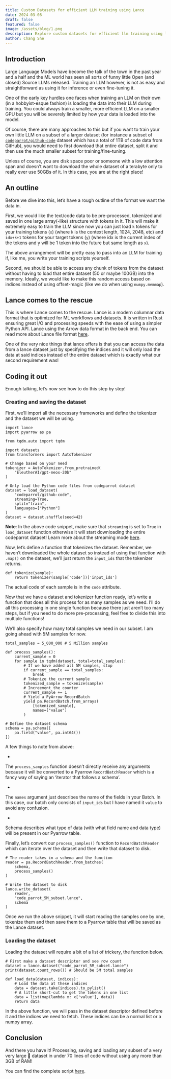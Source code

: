 ```yaml
---
title: Custom Datasets for efficient LLM training using Lance
date: 2024-03-08
draft: false
featured: false
image: /assets/blog/1.png
description: Explore custom datasets for efficient llm training using lance with practical insights and expert guidance from the LanceDB team.
author: Chang She
---
```

## Introduction

Large Language Models have become the talk of the town in the past year and a half and the ML world has seen all sorts of funny little Open (and closed) Source LLMs released. Training an LLM however, is not as easy and straightforward as using it for inference or even fine-tuning it.

One of the early key hurdles one faces when training an LLM on their own (in a hobbyist-esque fashion) is loading the data into their LLM during training. You could always train a smaller, more efficient LLM on a smaller GPU but you will be severely limited by how your data is loaded into the model.

Of course, there are many approaches to this but if you want to train your own little LLM on a subset of a larger dataset (for instance a subset of [`codeparrot/github-code`](https://huggingface.co/datasets/codeparrot/github-code) dataset which has a total of 1TB of code data from GitHub), you would need to first download that entire dataset, split it and then use the much smaller subset for training/fine-tuning.

Unless of course, you are disk space poor or someone with a low attention span and doesn’t want to download the whole dataset of a terabyte only to really ever use 50GBs of it. In this case, you are at the right place!

## An outline

Before we dive into this, let’s have a rough outline of the format we want the data in.

First, we would like the text/code data to be pre-processed, tokenized and saved in one large array(-like) structure with tokens in it. This will make it extremely easy to train the LLM since now you can just load `k` tokens for your training tokens (`x`) (where `k` is the context length, 1024, 2048, etc) and `idx+k+1` tokens for your target tokens (`y`) (where idx is the current index of the tokens and y will be 1 token into the future but same length as `x`).

The above arrangement will be pretty easy to pass into an LLM for training if, like me, you write your training scripts yourself.

Second, we should be able to access any chunk of tokens from the dataset without having to load that entire dataset (50 or maybe 100GB) into the memory. Ideally, we would like to make this random access based on indices instead of using offset-magic (like we do when using `numpy.memmap`).

## Lance comes to the rescue

This is where Lance comes to the rescue. Lance is a modern columnar data format that is optimized for ML workflows and datasets. It is written in Rust ensuring great I/O and processing speeds with the ease of using a simpler Python API. Lance using the Arrow data format in the back end. You can read more about Lance file format [here](https://lancedb.github.io/lance/format.html).

One of the very nice things that lance offers is that you can access the data from a lance dataset just by specifying the indices and it will only load the data at said indices instead of the entire dataset which is exactly what our second requirement was!

## Coding it out

Enough talking, let’s now see how to do this step by step!

### Creating and saving the dataset

First, we’ll import all the necessary frameworks and define the tokenizer and the dataset we will be using.

    import lance
    import pyarrow as pa
    
    from tqdm.auto import tqdm
    
    import datasets
    from transformers import AutoTokenizer
    
    # Change based on your need
    tokenizer = AutoTokenizer.from_pretrained(
        "EleutherAI/gpt-neox-20b"
    )
    
    # Only load the Python code files from codeparrot dataset
    dataset = load_dataset(
        "codeparrot/github-code", 
        streaming=True, 
        split="train", 
        languages=["Python"]
    )
    dataset = dataset.shuffle(seed=42)
    
    

**Note**: In the above code snippet, make sure that `streaming` is set to `True` in `load_dataset` function otherwise it will start downloading the entire codeparrot dataset! Learn more about the streaming mode [here](https://huggingface.co/docs/datasets/en/stream).

Now, let’s define a function that tokenizes the dataset. Remember, we haven’t downloaded the whole dataset so instead of using that function with `.map()` on the dataset, we’ll just return the `input_ids` that the tokenizer returns.

    def tokenize(sample):
        return tokenizer(sample['code'])['input_ids']
    

The actual code of each sample is in the `code` attribute.

Now that we have a dataset and tokenizer function ready, let’s write a function that does all this process for as many samples as we need. I’ll do all this processing in one single function because there just aren’t too many steps, but if you need to do more pre-processing, feel free to divide this into multiple functions!

We’ll also specify how many total samples we need in our subset. I am going ahead with 5M samples for now.

    total_samples = 5_000_000 # 5 Million samples
    
    def process_samples():
        current_sample = 0
        for sample in tqdm(dataset, total=total_samples):
            # If we have added all 5M samples, stop
            if current_sample == total_samples:
                break
            # Tokenize the current sample
            tokenized_sample = tokenize(sample)
            # Increement the counter
            current_sample += 1
            # Yield a PyArrow RecordBatch
            yield pa.RecordBatch.from_arrays(
                [tokenized_sample], 
                names=["value"]
            )
    
    # Define the dataset schema
    schema = pa.schema([
        pa.field("value", pa.int64())
    ])
    

A few things to note from above:

- 
The `process_samples` function doesn’t directly receive any arguments because it will be converted to a Pyarrow `RecordBatchReader` which is a fancy way of saying an ‘iterator that follows a schema’.

- 
The `names` argument just describes the name of the fields in your Batch. In this case, our batch only consists of `input_ids` but I have named it `value` to avoid any confusion.

- 
Schema describes what type of data (with what field name and data type) will be present in our Pyarrow table.

Finally, let’s convert our `process_samples()` function to `RecordBatchReader` which can iterate over the dataset and then write that dataset to disk.

    # The reader takes in a schema and the function
    reader = pa.RecordBatchReader.from_batches(
        schema, 
        process_samples()
    )
    
    # Write the dataset to disk
    lance.write_dataset(
        reader, 
        "code_parrot_5M_subset.lance", 
        schema
    )
    

Once we run the above snippet, it will start reading the samples one by one, tokenize them and then save them to a Pyarrow table that will be saved as the Lance dataset.

### Loading the dataset

Loading the dataset will require a bit of a list of trickery, the function below.

    # First make a dataset descriptor and see row count
    dataset = lance.dataset("code_parrot_5M_subset.lance")
    print(dataset.count_rows()) # Should be 5M total samples
    
    def load_data(dataset, indices):
        # Load the data at these indices
        data = dataset.take(indices).to_pylist()
        # A little short-cut to get the tokens in one list
        data = list(map(lambda x: x['value'], data))
        return data
    

In the above function, we will pass in the dataset descriptor defined before it and the indices we need to fetch. These indices can be a normal list or a numpy array.

## Conclusion

And there you have it! Processing, saving and loading any subset of a very very large 🤗 dataset in under 70 lines of code without using any more than 3GB of RAM!

You can find the complete script [here](https://gist.github.com/tanaymeh/5285a073f4ad7d7e8aa7e952fe220aa4).
